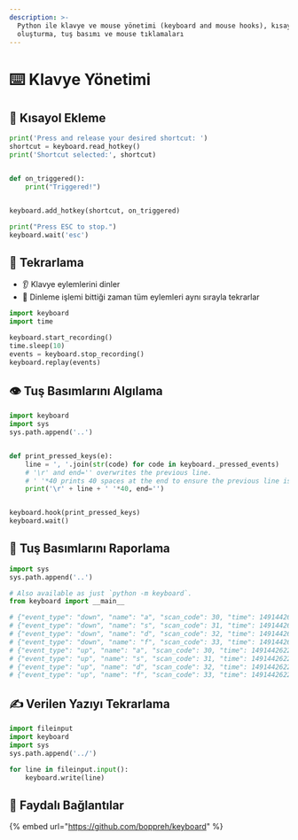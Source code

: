 ```yaml
---
description: >-
  Python ile klavye ve mouse yönetimi (keyboard and mouse hooks), kısayol
  oluşturma, tuş basımı ve mouse tıklamaları
---
```


# ⌨️ Klavye Yönetimi

## 💞 Kısayol Ekleme

```python
print('Press and release your desired shortcut: ')
shortcut = keyboard.read_hotkey()
print('Shortcut selected:', shortcut)


def on_triggered():
    print("Triggered!")


keyboard.add_hotkey(shortcut, on_triggered)

print("Press ESC to stop.")
keyboard.wait('esc')

```

## 🔴 Tekrarlama

* 👂 Klavye eylemlerini dinler
* 🔄 Dinleme işlemi bittiği zaman tüm eylemleri aynı sırayla tekrarlar

```python
import keyboard
import time

keyboard.start_recording()
time.sleep(10)
events = keyboard.stop_recording()
keyboard.replay(events)

```

## 👁️ Tuş Basımlarını Algılama

```python
import keyboard
import sys
sys.path.append('..')


def print_pressed_keys(e):
    line = ', '.join(str(code) for code in keyboard._pressed_events)
    # '\r' and end='' overwrites the previous line.
    # ' '*40 prints 40 spaces at the end to ensure the previous line is cleared.
    print('\r' + line + ' '*40, end='')


keyboard.hook(print_pressed_keys)
keyboard.wait()

```

## 📜 Tuş Basımlarını Raporlama

```python
import sys
sys.path.append('..')

# Also available as just `python -m keyboard`.
from keyboard import __main__

# {"event_type": "down", "name": "a", "scan_code": 30, "time": 1491442622.6348252}
# {"event_type": "down", "name": "s", "scan_code": 31, "time": 1491442622.664881}
# {"event_type": "down", "name": "d", "scan_code": 32, "time": 1491442622.7148278}
# {"event_type": "down", "name": "f", "scan_code": 33, "time": 1491442622.7544951}
# {"event_type": "up", "name": "a", "scan_code": 30, "time": 1491442622.7748237}
# {"event_type": "up", "name": "s", "scan_code": 31, "time": 1491442622.825077}
# {"event_type": "up", "name": "d", "scan_code": 32, "time": 1491442622.8644736}
# {"event_type": "up", "name": "f", "scan_code": 33, "time": 1491442622.9056144}

```

## ✍ Verilen Yazıyı Tekrarlama

```python
import fileinput
import keyboard
import sys
sys.path.append('../')

for line in fileinput.input():
    keyboard.write(line)
```

## 🔗 Faydalı Bağlantılar

{% embed url="https://github.com/boppreh/keyboard" %}

